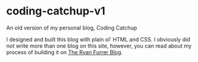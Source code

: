 # coding-catchup-v1
An old version of my personal blog, Coding Catchup

I designed and built this blog with plain ol' HTML and CSS. I obviously did not write more than one blog on this site, however, you can read about my process of building it on [The Ryan Furrer Blog](https://www.theryanfurrer.blog/blog/starting-anew/).
